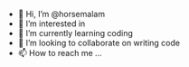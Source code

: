 - 👋 Hi, I’m @horsemalam
- 👀 I’m interested in 
- 🌱 I’m currently learning coding
- 💞️ I’m looking to collaborate on writing code 
- 📫 How to reach me ...

<!---
horsemalam/horsemalam is a ✨ special ✨ repository because its `README.md` (this file) appears on your GitHub profile.
You can click the Preview link to take a look at your changes.
--->
